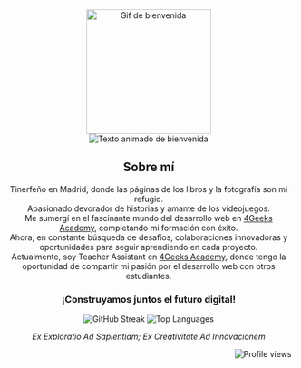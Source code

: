 <div align="center">
  <img src="https://media4.giphy.com/media/dbtDDSvWErdf2/giphy.gif" width="220" alt="Gif de bienvenida" />
</div>

<div align="center">
  <img src="https://readme-typing-svg.herokuapp.com?font=Open+Sans&weight=200&size=17&duration=4000&pause=1000&color=000000&background=58E0FF00&center=true&multiline=true&random=false&width=435&lines=Hola%2C+soy+Eduardo;Bienvenid@+a+mi+mundo+de+c%C3%B3digo" alt="Texto animado de bienvenida" />
</div>

<div align="center">

  ## Sobre mí

  Tinerfeño en Madrid, donde las páginas de los libros y la fotografía son mi refugio.  
  Apasionado devorador de historias y amante de los videojuegos.  
  Me sumergí en el fascinante mundo del desarrollo web en [4Geeks Academy](https://github.com/4GeeksAcademy), completando mi formación con éxito.  
  Ahora, en constante búsqueda de desafíos, colaboraciones innovadoras y oportunidades para seguir aprendiendo en cada proyecto.  
  Actualmente, soy Teacher Assistant en [4Geeks Academy](https://github.com/4GeeksAcademy), donde tengo la oportunidad de compartir mi pasión por el desarrollo web con otros estudiantes.

</div>

<div align="center">
  
  ### ¡Construyamos juntos el futuro digital!
  
</div>

<div align="center">
  <img src="https://streak-stats.demolab.com?user=EduardoHernandezGuzman&theme=transparent&hide_border=true&locale=es&date_format=j%20M%5B%20Y%5D&card_width=400" alt="GitHub Streak" />
  <img src="https://github-readme-stats.vercel.app/api/top-langs/?username=EduardoHernandezGuzman&exclude_repo=github-readme-stats,anuraghazra.github.io" alt="Top Languages" />
</div>


<div align="center">
  
  _Ex Exploratio Ad Sapientiam; Ex Creativitate Ad Innovacionem_
  
</div>

<div align="right">
  <img src="https://komarev.com/ghpvc/?username=EduardoHernandezGuzman&label=Profile%20views&color=0e75b6&style=flat" alt="Profile views" />
</div>
